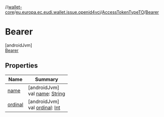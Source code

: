 //[wallet-core](../../../../index.md)/[eu.europa.ec.eudi.wallet.issue.openid4vci](../../index.md)/[AccessTokenTypeTO](../index.md)/[Bearer](index.md)

# Bearer

[androidJvm]\
[Bearer](index.md)

## Properties

| Name                                                                                                     | Summary                                                                                                                                                                                                     |
|----------------------------------------------------------------------------------------------------------|-------------------------------------------------------------------------------------------------------------------------------------------------------------------------------------------------------------|
| [name](../../-offer/-tx-code-spec/-input-mode/-t-e-x-t/index.md#-372974862%2FProperties%2F1615067946)    | [androidJvm]<br>val [name](../../-offer/-tx-code-spec/-input-mode/-t-e-x-t/index.md#-372974862%2FProperties%2F1615067946): [String](https://kotlinlang.org/api/latest/jvm/stdlib/kotlin/-string/index.html) |
| [ordinal](../../-offer/-tx-code-spec/-input-mode/-t-e-x-t/index.md#-739389684%2FProperties%2F1615067946) | [androidJvm]<br>val [ordinal](../../-offer/-tx-code-spec/-input-mode/-t-e-x-t/index.md#-739389684%2FProperties%2F1615067946): [Int](https://kotlinlang.org/api/latest/jvm/stdlib/kotlin/-int/index.html)    |
